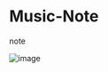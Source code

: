 # Music-Note
note

![image](https://github.com/user-attachments/assets/6839990e-472c-4721-b4ca-372f52d7a9db)
